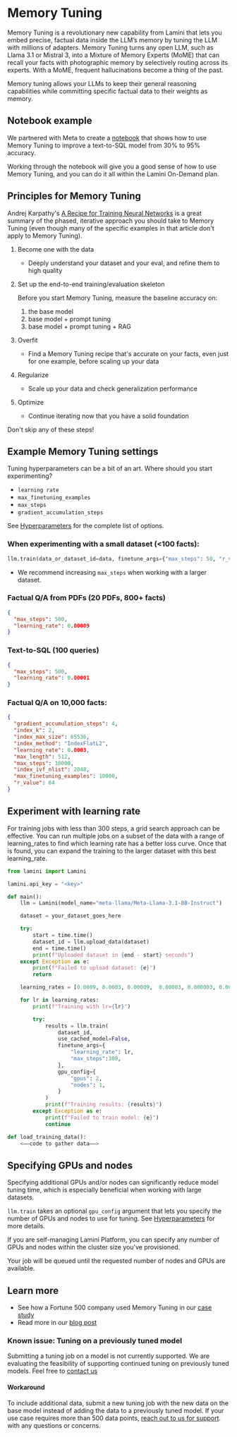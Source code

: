 # Memory Tuning

Memory Tuning is a revolutionary new capability from Lamini that lets you embed precise, factual data inside the LLM’s memory by tuning the LLM with millions of adapters. Memory Tuning turns any open LLM, such as Llama 3.1 or Mistral 3, into a Mixture of Memory Experts (MoME) that can recall your facts with photographic memory by selectively routing across its experts. With a MoME, frequent hallucinations become a thing of the past.

Memory tuning allows your LLMs to keep their general reasoning capabilities while committing specific factual data to their weights as memory.

## Notebook example

We partnered with Meta to create a [notebook](https://github.com/meta-llama/llama-recipes/blob/main/recipes/3p_integrations/lamini/text2sql_memory_tuning/README.md) that shows how to use Memory Tuning to improve a text-to-SQL model from 30% to 95% accuracy.

Working through the notebook will give you a good sense of how to use Memory Tuning, and you can do it all within the Lamini On-Demand plan.

## Principles for Memory Tuning

Andrej Karpathy's [A Recipe for Training Neural Networks](https://karpathy.github.io/2019/04/25/recipe/) is a great summary of the phased, iterative approach you should take to Memory Tuning (even though many of the specific examples in that article don't apply to Memory Tuning).

1. Become one with the data
    - Deeply understand your dataset and your eval, and refine them to high quality

1. Set up the end-to-end training/evaluation skeleton

    Before you start Memory Tuning, measure the baseline accuracy on:

    1. the base model
    1. base model + prompt tuning
    1. base model + prompt tuning + RAG

1. Overfit
    - Find a Memory Tuning recipe that's accurate on your facts, even just for one example, before scaling up your data

1. Regularize
    - Scale up your data and check generalization performance

1. Optimize
    - Continue iterating now that you have a solid foundation

Don't skip any of these steps!

## Example Memory Tuning settings

Tuning hyperparameters can be a bit of an art. Where should you start experimenting?

- `learning rate`
- `max_finetuning_examples`
- `max_steps`
- `gradient_accumulation_steps`

See [Hyperparameters](hyperparameters.md) for the complete list of options.

### When experimenting with a small dataset (<100 facts):

```py
llm.train(data_or_dataset_id=data, finetune_args={"max_steps": 50, "r_value": 32, "learning_rate": 0.0003})
```

- We recommend increasing `max_steps` when working with a larger dataset.

### Factual Q/A from PDFs (20 PDFs, 800+ facts)
```json
{
  "max_steps": 500,
  "learning_rate": 0.00009
}
```

### Text-to-SQL (100 queries)
```json
{
  "max_steps": 500,
  "learning_rate": 0.00001
}
```

### Factual Q/A on 10,000 facts:
```json
{
  "gradient_accumulation_steps": 4,
  "index_k": 2,
  "index_max_size": 65536,
  "index_method": "IndexFlatL2",
  "learning_rate": 0.0003,
  "max_length": 512,
  "max_steps": 10000,
  "index_ivf_nlist": 2048,
  "max_finetuning_examples": 10000,
  "r_value": 64
}
```

## Experiment with learning rate

For training jobs with less than 300 steps, a grid search approach can be effective. You can run multiple jobs on a subset of the data with a range of learning_rates to find which learning rate has a better loss curve. Once that is found, you can expand the training to the larger dataset with this best learning_rate.

```py
from lamini import Lamini

lamini.api_key = "<key>"

def main():
    llm = Lamini(model_name="meta-llama/Meta-Llama-3.1-8B-Instruct")

    dataset = your_dataset_goes_here

    try:
        start = time.time()
        dataset_id = llm.upload_data(dataset)
        end = time.time()
        print(f"Uploaded dataset in {end - start} seconds")
    except Exception as e:
        print(f"Failed to upload dataset: {e}")
        return

    learning_rates = [0.0009, 0.0003, 0.00009,  0.00003, 0.000003, 0.000009]

    for lr in learning_rates:
        print(f"Training with lr={lr}")

        try:
            results = llm.train(
                dataset_id,
                use_cached_model=False,
                finetune_args={
                    "learning_rate": lr,
                    "max_steps":300,
                },
                gpu_config={
                    "gpus": 2,
                    "nodes": 1,
                }
            )
            print(f"Training results: {results}")
        except Exception as e:
            print(f"Failed to train model: {e}")
            continue

def load_training_data():
    <——code to gather data——>
```

## Specifying GPUs and nodes

Specifying additional GPUs and/or nodes can significantly reduce model tuning time, which is especially beneficial when working with large datasets.

`llm.train` takes an optional `gpu_config` argument that lets you specify the number of GPUs and nodes to use for tuning. See [Hyperparameters](hyperparameters.md/#gpu_config) for more details.

If you are self-managing Lamini Platform, you can specify any number of GPUs and nodes within the cluster size you've provisioned.

Your job will be queued until the requested number of nodes and GPUs are available.

## Learn more

- See how a Fortune 500 company used Memory Tuning in our [case study](https://www.lamini.ai/blog/llm-text-to-sql)
- Read more in our [blog post](http://www.lamini.ai/blog/lamini-memory-tuning)

### Known issue: Tuning on a previously tuned model
Submitting a tuning job on a model is not currently supported. 
We are evaluating the feasibility of supporting continued tuning on previously tuned models. Feel free to [contact us](https://www.lamini.ai/contact) 

#### Workaround
To include additional data, submit a new tuning job with the new data on the base model instead of adding the data to a previously tuned model. If your use case requires more than 500 data points, [reach out to us for support](https://www.lamini.ai/contact).
with any questions or concerns.

